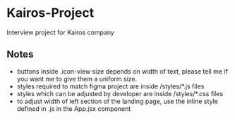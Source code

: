 # Kairos-Project 

Interview project for Kairos company


## Notes
* buttons inside .icon-view size depends on width of text, please tell me if you want me to give them a uniform size.
* styles required to match figma project are inside /styles/*.js files
* styles which can be adjusted by developer are inside /styles/*.css files
* to adjust width of left section of the landing page, use the inline style defined in .js in the App.jsx component
